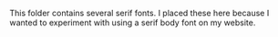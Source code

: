 This folder contains several serif fonts. I placed these here because I wanted to experiment with using a serif body font on my website.

